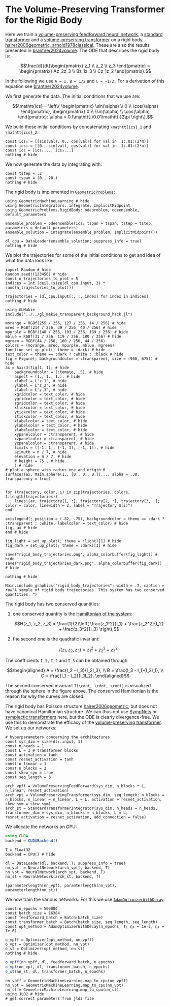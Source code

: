 # The Volume-Preserving Transformer for the Rigid Body

Here we train a [volume-preserving feedforward neural network](@ref "Volume-Preserving Feedforward Neural Network"), a [standard transformer](@ref "Standard Transformer") and a [volume-preserving transformer](@ref "Volume-Preserving Transformer") on a rigid body [hairer2006geometric, arnold1978classical](@cite). These are also the results presented in [brantner2024volume](@cite). The ODE that describes the rigid body is: 

```math
\frac{d}{dt}\begin{pmatrix} z_1 \\ z_2 \\ z_3 \end{pmatrix} = \begin{pmatrix} Az_2z_3 \\ Bz_1z_3 \\ Cz_1z_2 \end{pmatrix}.
```

In the following we use ``A = 1,`` ``B = 1/2`` and ``C = -1/2.`` For a derivation of this equation see [brantner2024volume](@cite). 

We first generate the data. The initial conditions that we use are:

```math
\mathtt{ics} = \left\{ \begin{pmatrix} \sin(\alpha) \\ 0 \\ \cos(\alpha) \end{pmatrix}, \begin{pmatrix} 0 \\ \sin(\alpha) \\ \cos(\alpha) \end{pmatrix}: \alpha = 0.1\mathtt{:}0.01\mathtt{:}2\pi \right\}.
```

We build these initial conditions by concatenating ``\mathtt{ics}_1`` and ``\mathtt{ics}_2``:

```@example rigid_body
const ics₁ = [[sin(val), 0., cos(val)] for val in .1:.01:(2*π)]
const ics₂ = [[0., sin(val), cos(val)] for val in .1:.01:(2*π)]
const ics = [ics₁..., ics₂...]
nothing # hide
```

We now generate the data by integrating with:

```@example rigid_body
const tstep = .2
const tspan = (0., 20.)
nothing # hide
```

The rigid body is implemented in [`GeometricProblems`](https://github.com/JuliaGNI/GeometricProblems.jl):

```@example rigid_body
using GeometricMachineLearning # hide
using GeometricIntegrators: integrate, ImplicitMidpoint
using GeometricProblems.RigidBody: odeproblem, odeensemble, default_parameters

ensemble_problem = odeensemble(ics; tspan = tspan, tstep = tstep, parameters = default_parameters)
ensemble_solution = integrate(ensemble_problem, ImplicitMidpoint())

dl_cpu = DataLoader(ensemble_solution; suppress_info = true)
nothing # hide
```

We plot the trajectories for some of the initial conditions to get and idea of what the data look like:

```@example rigid_body
import Random # hide
Random.seed!(123456) # hide
const n_trajectories_to_plot = 5
indices = Int.(ceil.(size(dl_cpu.input, 3) * rand(n_trajectories_to_plot)))

trajectories = [dl_cpu.input[:, :, index] for index in indices]
nothing # hide
```

```@setup rigid_body
using GLMakie
include("../../gl_makie_transparent_background_hack.jl")

morange = RGBf(255 / 256, 127 / 256, 14 / 256) # hide
mred = RGBf(214 / 256, 39 / 256, 40 / 256) # hide
mpurple = RGBf(148 / 256, 103 / 256, 189 / 256) # hide
mblue = RGBf(31 / 256, 119 / 256, 180 / 256) # hide
mgreen = RGBf(44 / 256, 160 / 256, 44 / 256)
colors = (morange, mred, mpurple, mblue, mgreen)
function set_up_plot(; theme = :dark) # hide
text_color = theme == :dark ? :white : :black # hide
fig = Figure(; backgroundcolor = :transparent, size = (900, 675)) # hide
ax = Axis3(fig[1, 1]; # hide
    backgroundcolor = (:tomato, .5), # hide
    aspect = (1., 1., 1.), # hide
    xlabel = L"z_1", # hide
    ylabel = L"z_2", # hide
    zlabel = L"z_3", # hide
    xgridcolor = text_color, # hide
    ygridcolor = text_color, # hide
    zgridcolor = text_color, # hide
    xtickcolor = text_color, # hide
    ytickcolor = text_color, # hide
    ztickcolor = text_color, # hide
    xlabelcolor = text_color, # hide
    ylabelcolor = text_color, # hide
    zlabelcolor = text_color, # hide
    xypanelcolor = :transparent, # hide
    xzpanelcolor = :transparent, # hide
    yzpanelcolor = :transparent, # hide
    limits = ([-1, 1], [-1, 1], [-1, 1]), # hide
    azimuth = π / 7, # hide
    elevation = π / 7, # hide
    # height = 75., # hide
    ) # hide
# plot a sphere with radius one and origin 0
surface!(ax, Main.sphere(1., [0., 0., 0.])...; alpha = .38, transparency = true)


for (trajectory, color, i) in zip(trajectories, colors, 1:length(trajectories))
    lines!(ax, trajectory[1, :], trajectory[2, :], trajectory[3, :]; color = color, linewidth = 2, label = "Trajectory $(i)")
end

axislegend(; position = (.82, .75), backgroundcolor = theme == :dark ? :transparent : :white, labelcolor = text_color) # hide
fig, ax # hide
end # hide

fig_light = set_up_plot(; theme = :light)[1] # hide
fig_dark = set_up_plot(; theme = :dark)[1] # hide

save("rigid_body_trajectories.png", alpha_colorbuffer(fig_light)) # hide
save("rigid_body_trajectories_dark.png", alpha_colorbuffer(fig_dark)) # hide

nothing # hide
```

```@example
Main.include_graphics("rigid_body_trajectories"; width = .7, caption = raw"A sample of rigid body trajectories. This system has two conserved quantities. ")
```

The rigid body has two conserved quantities:
1. one conserved quantity is the [Hamiltonian of the system](@ref "Symplectic Systems"):
    ```math
    H(z_1, z_2, z_3) = \frac{1}{2}\left( \frac{z_1^2}{I_1} + \frac{z_2^2}{I_2} + \frac{z_3^2}{I_3} \right),
    ```
2. the second one is the quadratic invariant:
    ```math
    I(z_1, z_2, z_3) = z_1^2 + z_2^2 + z_3^2.
    ```

The coefficients ``I_1,`` ``I_2`` and ``I_3`` can be obtained through

```math
\begin{aligned}
A = \frac{I_2 - I_3}{I_2I_3}, \\ 
B = \frac{I_3 - I_1}{I_3I_1}, \\ 
C = \frac{I_1 - I_2}{I_1I_2}.
\end{aligned}
```

The second conserved invariant ``I(\cdot, \cdot, \codt)`` is visualized through the sphere in the figure above. The conserved Hamiltonian is the reason for why the curves are closed.

The rigid body has Poisson structure [hairer2006geometric](@cite), but does not have canonical Hamiltonian structure. We can thus not use [SympNets](@ref "SympNet Architecture") or [symplectic transformers](@ref "Symplectic Transformer") here, but the ODE is clearly divergence-free. We use this to demonstrate the efficacy of the [volume-preserving transformer](@ref "Volume-Preserving Transformer"). We set up our networks:

```@example rigid_body
# hyperparameters concerning the architectures 
const sys_dim = size(dl₁.input, 1)
const n_heads = 1
const L = 3 # transformer blocks 
const activation = tanh
const resnet_activation = tanh
const n_linear = 1
const n_blocks = 2
const skew_sym = true
const seq_length = 3

arch_vpff = VolumePreservingFeedForward(sys_dim, n_blocks * L, n_linear, resnet_activation)
arch_vpt = VolumePreservingTransformer(sys_dim, seq_length; n_blocks = n_blocks, n_linear = n_linear, L = L, activation = resnet_activation, skew_sym = skew_sym)
arch_st = StandardTransformerIntegrator(sys_dim; n_heads = n_heads, transformer_dim = sys_dim, n_blocks = n_blocks, L = L, resnet_activation = resnet_activation, add_connection = false)
```

We allocate the networks on GPU:

```julia
using CUDA
backend = CUDABackend()
```
```@example rigid_body
T = Float32
backend = CPU() # hide

dl = DataLoader(dl, backend, T; suppress_info = true)
nn_vpff = NeuralNetwork(arch_vpff, backend, T)
nn_vpt = NeuralNetwork(arch_vpt, backend, T)
nn_st = NeuralNetwork(arch_st, backend, T)

(parameterlength(nn_vpf), paramterlength(nn_vpt), parameterlength(nn_st))
```

We now train the various networks. For this we use [`AdamOptimizerWithDecay`](@ref):

```@example rigid_body
const n_epochs = 500000
const batch_size = 16384
const feedforward_batch = Batch(batch_size)
const transformer_batch = Batch(batch_size, seq_length, seq_length)
const opt_method = AdamOptimizerWithDecay(n_epochs, T; η₁ = 1e-2, η₂ = 1e-6)

o_vpff = Optimizer(opt_method, nn_vpff)
o_vpt = Optimizer(opt_method, nn_vpt)
o_st = Optimizer(opt_method, nn_st)
nothing # hide
```
```julia
o_vpff(nn_vpff, dl, feedforward_batch, n_epochs)
o_vpt(nn_vpt, dl, transformer_batch, n_epochs)
o_st(nn_st, dl, transformer_batch, n_epochs)
```
```@example rigid_body
nn_vpff = GeometricMachineLearning.map_to_cpu(nn_vpff)
nn_vpt = GeometricMachineLearning.map_to_cpu(nn_vpt)
nn_st = GeometricMachineLearning.map_to_cpu(nn_st)
using JLD2 # hide
# get correct parameters from jld2 file
```